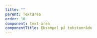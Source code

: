 ```yaml
---
title: ""
parent: Textarea
order: 10
component: text-area
componentTitle: Eksempel på tekstområde
---
```

